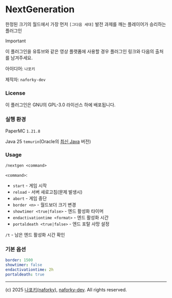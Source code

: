 # NextGeneration
한정된 크기의 월드에서 가장 먼저 `[그다음 세대]` 발전 과제를 깨는 플레이어가 승리하는 플러그인

>[!IMPORTANT]
> 이 플러그인을 유튜브와 같은 영상 플랫폼에 사용할 경우 플러그인 링크와 다음의 출처를 남겨주세요.
>
> 아이디어: `나포키`
>
> 제작자: `naforky-dev`


### License
이 플러그인은 GNU의 GPL-3.0 라이선스 하에 배포됩니다.

### 실행 환경
PaperMC `1.21.8`

Java 25 `temurin`(Oracle의 [최신 Java](https://www.oracle.com/java/technologies/downloads/#java25) 버전)

### Usage
`/nextgen <command>`

`<command>`:
  - `start` - 게임 시작
  - `reload` - 서버 새로고침(문제 발생시)
  - `abort` - 게임 중단
  - `border <n>` - 월드보더 크기 변경
  - `showtimer <true|false>` - 엔드 활성화 타이머
  - `endactivationtime <format>` - 엔드 활성화 시간
  - `portaldeath <true|false>` - 엔드 포탈 사망 설정

`/t` - 남은 엔드 활성화 시간 확인

### 기본 옵션
```yml
border: 1500
showtimer: false
endactivationtime: 2h
portaldeath: true
```

---
(c) 2025 [나포키(naforky)](https://youtube.com/@나포키), [naforky-dev](https://github.com/naforky-dev). All rights reserved.
